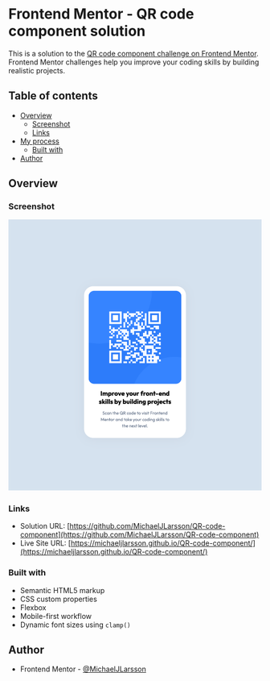 # Frontend Mentor - QR code component solution

This is a solution to the [QR code component challenge on Frontend Mentor](https://www.frontendmentor.io/challenges/qr-code-component-iux_sIO_H). Frontend Mentor challenges help you improve your coding skills by building realistic projects.

## Table of contents

- [Overview](#overview)
  - [Screenshot](#screenshot)
  - [Links](#links)
- [My process](#my-process)
  - [Built with](#built-with)
- [Author](#author)

## Overview

### Screenshot

![](./screenshot.png)

### Links

- Solution URL: [https://github.com/MichaelJLarsson/QR-code-component](https://github.com/MichaelJLarsson/QR-code-component)
- Live Site URL: [https://michaeljlarsson.github.io/QR-code-component/](https://michaeljlarsson.github.io/QR-code-component/)

### Built with

- Semantic HTML5 markup
- CSS custom properties
- Flexbox
- Mobile-first workflow
- Dynamic font sizes using `clamp()`

## Author

- Frontend Mentor - [@MichaelJLarsson](https://www.frontendmentor.io/profile/MichaelJLarsson)

